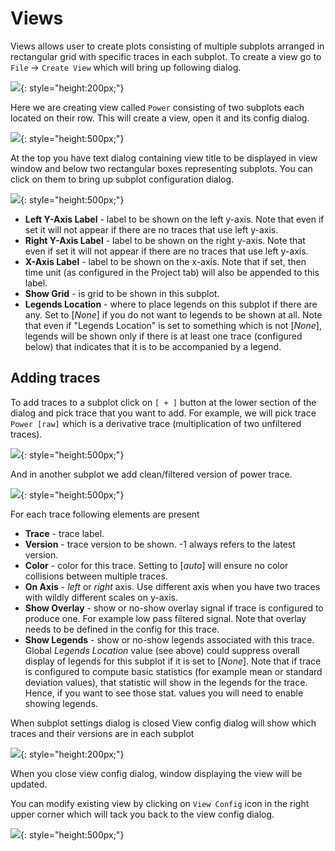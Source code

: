# Views

Views allows user to create plots consisting of multiple subplots arranged in rectangular grid with 
specific traces in each subplot. To create a view go to `File` -> `Create View` which will bring up 
following dialog.

![](img/create_view_dialog.png){: style="height:200px;"}

Here we are creating view called `Power` consisting of two subplots each located on their row. 
This will create a view, open it and its config dialog.

![](img/create_view_settings.png){: style="height:500px;"}

At the top you have text dialog containing view title to be displayed in view window and below two 
rectangular boxes representing subplots. You can click on them to bring up subplot configuration dialog.

![](img/subplot_config.png){: style="height:500px;"}

* **Left Y-Axis Label** - label to be shown on the left y-axis. Note that even if set it will not appear if 
  there are no traces that use left y-axis.
* **Right Y-Axis Label** - label to be shown on the right y-axis. Note that even if set it will not appear 
  if there are no traces that use left y-axis.
* **X-Axis Label** - label to be shown on the x-axis. Note that if set, then time unit (as configured 
  in the Project tab) will also be appended to this label.
* **Show Grid** - is grid to be shown in this subplot.
* **Legends Location** - where to place legends on this subplot if there are any.
  Set to [_None_] if you do not want to legends to be shown at all. Note that even
  if "Legends Location" is set to something which is not [_None_], legends will be shown only if
  there is at least one trace (configured below) that indicates that it is to be accompanied by a legend.

## Adding traces

To add traces to a subplot click on `[ + ]` button at the lower section of the dialog and pick trace that you 
want to add. For example, we will pick trace `Power [raw]` which is a derivative 
trace (multiplication of two unfiltered traces).

![](img/subplot_power_raw.png){: style="height:500px;"}

And in another subplot we add clean/filtered version of power trace.

![](img/subplot_power_clean.png){: style="height:500px;"}

For each trace following elements are present

* **Trace** - trace label.
* **Version** - trace version to be shown. -1 always refers to the latest version.
* **Color** - color for this trace. Setting to [_auto_] will ensure no color collisions between multiple traces.
* **On Axis** - _left_ or _right_ axis. Use different axis when you have two traces with wildly different 
  scales on y-axis.
* **Show Overlay** - show or no-show overlay signal if trace is configured to produce one. For example low pass 
  filtered signal. Note that overlay needs to be defined in the config for this trace.
* **Show Legends** - show or no-show legends associated with this trace. Global
  _Legends Location_ value (see above) could suppress overall display of legends for
  this subplot if it is set to [_None_]. Note that if trace is configured to compute basic
  statistics (for example mean or standard deviation values), that statistic will show in the
  legends for the trace. Hence, if you want to see those stat. values you will need to
  enable showing legends.

When subplot settings dialog is closed View config dialog will show which traces and their versions are in each subplot

![](img/view_config_dialog_with_traces.png){: style="height:200px;"}

When you close view config dialog, window displaying the view will be updated. 

You can modify existing view by clicking on `View Config` icon in the right upper corner which will tack you back 
to the view config dialog.

![](img/view.png){: style="height:500px;"}


